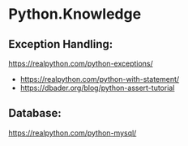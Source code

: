 # Python.Knowledge
## Exception Handling:
https://realpython.com/python-exceptions/
- https://realpython.com/python-with-statement/
- https://dbader.org/blog/python-assert-tutorial

## Database:
https://realpython.com/python-mysql/
